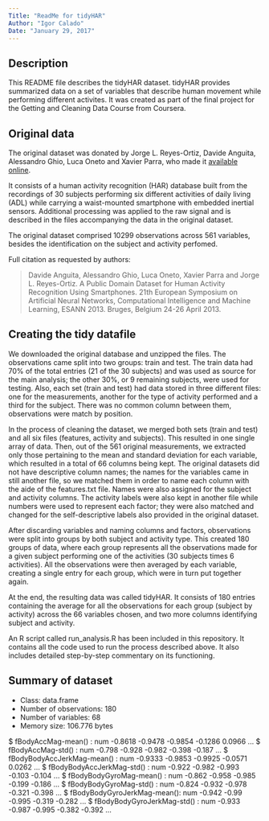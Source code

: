 ```yaml
---
Title: "ReadMe for tidyHAR"
Author: "Igor Calado"
Date: "January 29, 2017"
---
```


## Description
This README file describes the tidyHAR dataset. tidyHAR provides summarized data on a set of variables that describe human movement while performing different activites. It was created as part of the final project for the Getting and Cleaning Data Course from
Coursera.

## Original data
The original dataset was donated by Jorge L. Reyes-Ortiz, Davide Anguita, Alessandro Ghio, Luca Oneto and Xavier Parra, who made it 
[available online](http://archive.ics.uci.edu/ml/datasets/Human+Activity+Recognition+Using+Smartphones).

It consists of a human activity recognition (HAR) database built from the recordings of 30 subjects performing six different activities
of daily living (ADL) while carrying a waist-mounted smartphone with embedded inertial sensors. Additional processing was applied to the
raw signal and is described in the files accompanying the data in the original dataset. 

The original dataset comprised 10299 observations across 561 variables, besides the identification on the subject and activity perfomed.

Full citation as requested by authors:
> Davide Anguita, Alessandro Ghio, Luca Oneto, Xavier Parra and Jorge L. Reyes-Ortiz. A Public Domain Dataset for Human Activity
> Recognition Using Smartphones. 21th European Symposium on Artificial Neural Networks, Computational Intelligence and Machine Learning,
> ESANN 2013. Bruges, Belgium 24-26 April 2013.

## Creating the tidy datafile
We downloaded the original database and unzipped the files. The observations came split into two groups: train and test. The train data had 70% of the total entries (21 of the 30 subjects) and was used as source for the main analysis; the other 30%, or 9 remaining subjects, were used for testing. Also, each set (train and test) had data stored in three different files: one for the measurements, another for the type of activity performed and a third for the subject. There was no common column between them, observations were match by position.

In the process of cleaning the dataset, we merged both sets (train and test) and all six files (features, activity and subjects). This resulted in one single array of data. Then, out of the 561 original measurements, we extracted only those pertaining to the mean and standard deviation for each variable, which resulted in a total of 66 columns being kept. The original datasets did not have descriptive column names; the names for the variables came in still another file, so we matched them in order to name each column with the aide of the features.txt file. Names were also assigned for the subject and activity columns. The activity labels were also kept in another file while numbers were used to represent each factor; they were also matched and changed for the self-descriptive labels also provided in the original dataset.

After discarding variables and naming columns and factors, observations were split into groups by both subject and activity type. This created 180 groups of data, where each group represents all the observations made for a given subject performing one of the activities (30 subjects times 6 activities). All the observations were then averaged by each variable, creating a single entry for each group, which were in turn put together again.

At the end, the resulting data was called tidyHAR. It consists of 180 entries containing the average for all the observations for each group (subject by activity) across the 66 variables chosen, and two more columns identifying subject and activity.

An R script called run_analysis.R has been included in this repository. It contains all the code used to run the process described above. It also includes detailed step-by-step commentary on its functioning.

## Summary of dataset
* Class: data.frame
* Number of observations: 180
* Number of variables: 68
* Memory size: 106.776 bytes

$ fBodyAccMag-mean()         : num  -0.8618 -0.9478 -0.9854 -0.1286 0.0966 ...
$ fBodyAccMag-std()          : num  -0.798 -0.928 -0.982 -0.398 -0.187 ...
 $ fBodyBodyAccJerkMag-mean() : num  -0.9333 -0.9853 -0.9925 -0.0571 0.0262 ...
 $ fBodyBodyAccJerkMag-std()  : num  -0.922 -0.982 -0.993 -0.103 -0.104 ...
 $ fBodyBodyGyroMag-mean()    : num  -0.862 -0.958 -0.985 -0.199 -0.186 ...
 $ fBodyBodyGyroMag-std()     : num  -0.824 -0.932 -0.978 -0.321 -0.398 ...
 $ fBodyBodyGyroJerkMag-mean(): num  -0.942 -0.99 -0.995 -0.319 -0.282 ...
 $ fBodyBodyGyroJerkMag-std() : num  -0.933 -0.987 -0.995 -0.382 -0.392 ...
